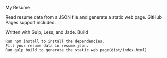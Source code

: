 My Resume

Read resume data from a JSON file and generate a static web page. GitHub Pages support included.

Written with Gulp, Less, and Jade.
Build

    Run npm install to install the dependencies.
    Fill your resume data in resume.json.
    Run gulp build to generate the static web page(dist/index.html).

